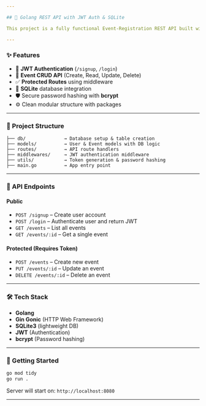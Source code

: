 ```yaml
---

## 🧩 Golang REST API with JWT Auth & SQLite

This project is a fully functional Event-Registration REST API built with **Go (Golang)** using the **Gin framework**, **JWT-based authentication**, and **SQLite** as the database. It provides secure user authentication and full CRUD functionality for managing events.

---
```


### ✨ Features

* 🔐 **JWT Authentication** (`/signup`, `/login`)
* 🧾 **Event CRUD API** (Create, Read, Update, Delete)
* ✅ **Protected Routes** using middleware
* 💾 **SQLite** database integration
* 🛡️ Secure password hashing with **bcrypt**
* ⚙️ Clean modular structure with packages

---

### 📁 Project Structure

```
├── db/              → Database setup & table creation
├── models/          → User & Event models with DB logic
├── routes/          → API route handlers
├── middlewares/     → JWT authentication middleware
├── utils/           → Token generation & password hashing
├── main.go          → App entry point
```

---

### 📮 API Endpoints

#### Public

* `POST /signup` – Create user account
* `POST /login` – Authenticate user and return JWT
* `GET /events` – List all events
* `GET /events/:id` – Get a single event

#### Protected (Requires Token)

* `POST /events` – Create new event
* `PUT /events/:id` – Update an event
* `DELETE /events/:id` – Delete an event

---

### 🛠️ Tech Stack

* **Golang**
* **Gin Gonic** (HTTP Web Framework)
* **SQLite3** (lightweight DB)
* **JWT** (Authentication)
* **bcrypt** (Password hashing)

---

### 🚀 Getting Started

```bash
go mod tidy
go run .
```

Server will start on: `http://localhost:8080`

---
